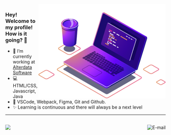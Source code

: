 <img src="img/image.png" min-width="400px" max-width="400px" width="400px" align="right" alt="computador-img">

### Hey! Welcome to my profile! How is it going? 👋

- 🚀 I’m currently working at [Alterdata Software](https://www.alterdata.com.br/)
- 💻 HTML/CSS, Javascript, Java
- 🔧 VSCode, Webpack, Figma, Git and Github.
- ✨ Learning is continuous and there will always be a next level

---
<br>
<a href="https://www.linkedin.com/in/andreluas" alt="Linkedin">
    <img src="https://img.shields.io/badge/-Linkedin-0e76a8?style=for-the-badge&logo=Linkedin&logoColor=white&link=https://www.linkedin.com/in/andreluas" />
</a>

<a href="mailto:andreluas.k@gmail.com">
    <img align="right" alt="E-mail" src="https://img.shields.io/badge/-How%20to%20reach%20me-red"/>
</a>
